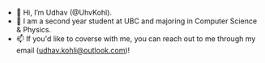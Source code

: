 - 👋 Hi, I’m Udhav (@UhvKohl). 
- 👀 I am a second year student at UBC and majoring in Computer Science & Physics.
- 📫 If you'd like to coverse with me, you can reach out to me through my email (udhav.kohli@outlook.com)!

<!---
UhvKohl/UhvKohl is a ✨ special ✨ repository because its `README.md` (this file) appears on your GitHub profile.
You can click the Preview link to take a look at your changes.
--->

